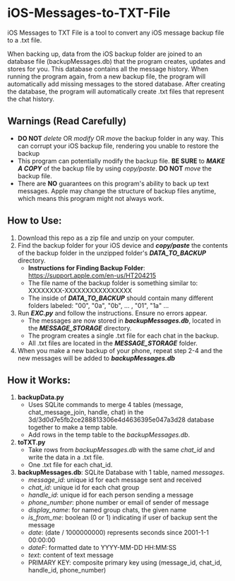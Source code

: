 # iOS-Messages-to-TXT-File
iOS Messages to TXT File is a tool to convert any iOS message backup file to a 
.txt file. 

When backing up, data from the iOS backup folder
are joined to an database file (backupMessages.db) that the 
program creates, updates and stores for you. 
This database contains all the message history. 
When running the program again, from a new backup file, the program will 
automatically add missing messages to the stored database. After creating the database, 
the program will automatically create .txt files that represent the chat history.


## Warnings (Read Carefully)
* **DO NOT** *delete* OR *modify* OR *move* the backup folder in any way. This can corrupt your iOS backup file, rendering you unable to restore the backup
* This program can potentially modify the backup file. **BE SURE** to ***MAKE A COPY*** of the backup file by using *copy/paste*. **DO NOT** *move* the backup file.
* There are **NO** guarantees on this program's ability to back up text messages. Apple may change the structure of backup files anytime, which means this program might not always work.

## How to Use:
1. Download this repo as a zip file and unzip on your computer.
2. Find the backup folder for your iOS device and ***copy/paste*** the contents of the backup folder in the unzipped folder's ***DATA_TO_BACKUP*** directory.
   * **Instructions for Finding Backup Folder**: https://support.apple.com/en-us/HT204215
   * The file name of the backup folder is something similar to: XXXXXXXX-XXXXXXXXXXXXXXXX
   * The inside of ***DATA_TO_BACKUP*** should contain many different folders labeled: "00", "0a", "0b", ... , "01", "1a" ...
4. Run ***EXC.py*** and follow the instructions. Ensure no errors appear.
   * The messages are now stored in ***backupMessages.db***, located in the ***MESSAGE_STORAGE*** directory.
   * The program creates a single .txt file for each chat in the backup. 
   * All .txt files are located in the ***MESSAGE_STORAGE*** folder.
5. When you make a new backup of your phone, repeat step 2-4 and the new messages will be added to ***backupMessages.db***


## How it Works:
1. **backupData.py**
   * Uses SQLite commands to merge 4 tables (message, chat_message_join, handle, chat) in the 3d/3d0d7e5fb2ce288813306e4d4636395e047a3d28 database together to make a temp table.
   * Add rows in the temp table to the *backupMessages.db*.
2. **toTXT.py**
   * Take rows from *backupMessages.db* with the same *chat_id* and write the data in a .txt file. 
   * One .txt file for each chat_id.
3. **backupMessages.db**: SQLite Database with 1 table, named *messages*.
   * *message_id*: unique id for each message sent and received
   * *chat_id*: unique id for each chat group
   * *handle_id*: unique id for each person sending a message
   * *phone_number*: phone number or email of sender of message
   * *display_name*: for named group chats, the given name
   * *is_from_me*: boolean (0 or 1) indicating if user of backup sent the message
   * *date*: (date / 1000000000) represents seconds since 2001-1-1 00:00:00
   * *dateF*: formatted date to YYYY-MM-DD HH:MM:SS
   * *text*: content of text message
   * PRIMARY KEY: composite primary key using (message_id, chat_id, handle_id, phone_number)
